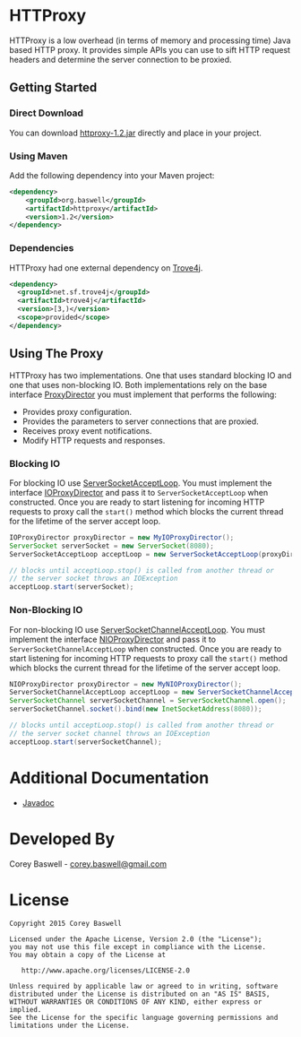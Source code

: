 # HTTProxy
HTTProxy is a low overhead (in terms of memory and processing time) Java based HTTP proxy. It provides simple APIs you can use to sift HTTP request headers and determine
the server connection to be proxied.

## Getting Started

### Direct Download
You can download <a href="https://github.com/baswerc/httproxy/releases/download/v1.2/httproxy-1.2.jar">httproxy-1.2.jar</a> directly and place in your project.

### Using Maven
Add the following dependency into your Maven project:

````xml
<dependency>
    <groupId>org.baswell</groupId>
    <artifactId>httproxy</artifactId>
    <version>1.2</version>
</dependency>
````

### Dependencies
HTTProxy had one external dependency on <a href="http://trove.starlight-systems.com/">Trove4j</a>.

````xml
<dependency>
  <groupId>net.sf.trove4j</groupId>
  <artifactId>trove4j</artifactId>
  <version>[3,)</version>
  <scope>provided</scope>
</dependency>
````

## Using The Proxy

HTTProxy has two implementations. One that uses standard blocking IO and one that uses non-blocking IO. Both implementations rely on the base interface
<a href="http://baswerc.github.io/httproxy/javadoc/org/baswell/httproxy/ProxyDirector.html">ProxyDirector</a> you must implement that performs the following:

* Provides proxy configuration.
* Provides the parameters to server connections that are proxied.
* Receives proxy event notifications.
* Modify HTTP requests and responses.

### Blocking IO
For blocking IO use <a href="http://baswerc.github.io/httproxy/javadoc/org/baswell/httproxy/ServerSocketAcceptLoop.html">ServerSocketAcceptLoop</a>. You must implement
the interface <a href="http://baswerc.github.io/httproxy/javadoc/org/baswell/httproxy/IOProxyDirector.html">IOProxyDirector</a> and pass it to `ServerSocketAcceptLoop` when constructed.
Once you are ready to start listening for incoming HTTP requests to proxy call the `start()` method which blocks the current thread for the lifetime of the server accept loop.

```Java
IOProxyDirector proxyDirector = new MyIOProxyDirector();
ServerSocket serverSocket = new ServerSocket(8080);
ServerSocketAcceptLoop acceptLoop = new ServerSocketAcceptLoop(proxyDirector);

// blocks until acceptLoop.stop() is called from another thread or
// the server socket throws an IOException
acceptLoop.start(serverSocket);
```

### Non-Blocking IO
For non-blocking IO use <a href="http://baswerc.github.io/httproxy/javadoc/org/baswell/httproxy/ServerSocketChannelAcceptLoop.html">ServerSocketChannelAcceptLoop</a>. You must implement
the interface <a href="http://baswerc.github.io/httproxy/javadoc/org/baswell/httproxy/NIOProxyDirector.html">NIOProxyDirector</a> and pass it to `ServerSocketChannelAcceptLoop` when constructed.
Once you are ready to start listening for incoming HTTP requests to proxy call the `start()` method which blocks the current thread for the lifetime of the server accept loop.

```Java
NIOProxyDirector proxyDirector = new MyNIOProxyDirector();
ServerSocketChannelAcceptLoop acceptLoop = new ServerSocketChannelAcceptLoop(proxyDirector);
ServerSocketChannel serverSocketChannel = ServerSocketChannel.open();
serverSocketChannel.socket().bind(new InetSocketAddress(8080));

// blocks until acceptLoop.stop() is called from another thread or
// the server socket channel throws an IOException
acceptLoop.start(serverSocketChannel);
```

# Additional Documentation

* <a href="http://baswerc.github.io/httproxy/javadoc/">Javadoc</a>

# Developed By

Corey Baswell - <a href="mailto:corey.baswell@gmail.com">corey.baswell@gmail.com</a>

# License
````
Copyright 2015 Corey Baswell

Licensed under the Apache License, Version 2.0 (the "License");
you may not use this file except in compliance with the License.
You may obtain a copy of the License at

   http://www.apache.org/licenses/LICENSE-2.0

Unless required by applicable law or agreed to in writing, software
distributed under the License is distributed on an "AS IS" BASIS,
WITHOUT WARRANTIES OR CONDITIONS OF ANY KIND, either express or implied.
See the License for the specific language governing permissions and
limitations under the License.
````
